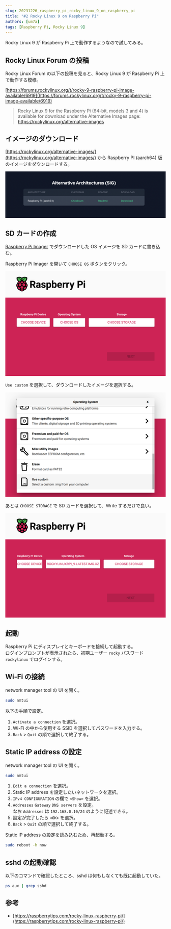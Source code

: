 ```yaml
---
slug: 20231226_raspberry_pi_rocky_linux_9_on_raspberry_pi
title: "#2 Rocky Linux 9 on Raspberry Pi"
authors: [um7a]
tags: [Raspberry Pi, Rocky Linux 9]
---
```


Rocky Linux 9 が Raspberry Pi 上で動作するようなので試してみる。

<!--truncate-->

## Rocky Linux Forum の投稿

Rocky Linux Forum の以下の投稿を見ると、Rocky Linux 9 が Raspberry Pi 上で動作する模様。

[https://forums.rockylinux.org/t/rocky-9-raspberry-pi-image-available/6919](https://forums.rockylinux.org/t/rocky-9-raspberry-pi-image-available/6919)

> Rocky Linux 9 for the Raspberry Pi (64-bit, models 3 and 4) is available for download under the Alternative Images page: https://rockylinux.org/alternative-images

## イメージのダウンロード

[https://rockylinux.org/alternative-images/](https://rockylinux.org/alternative-images/) から Raspberry PI (aarch64) 版のイメージをダウンロードする。

![Download Rocky Linux 9 Image](./images/download_rocky_linux_9_image.png)

## SD カードの作成

[Raspberry Pi Imager](https://www.raspberrypi.com/software/) でダウンロードした OS イメージを SD カードに書き込む。

Raspberry Pi Imager を開いて `CHOOSE OS` ボタンをクリック。

![Raspberry Pi Imager - Top](./images/raspberry_pi_imager_top.png)

`Use custom` を選択して、ダウンロードしたイメージを選択する。

![Raspberry Pi Imager - Use custom](./images/raspberry_pi_imager_use_custom.png)

あとは `CHOOSE STORAGE` で SD カードを選択して、Write するだけで良い。

![Raspberry Pi Imager - Choose Storage](./images/raspberry_pi_imager_after_choose_image.png)

## 起動

Raspberry Pi にディスプレイとキーボードを接続して起動する。  
ログインプロンプトが表示されたら、初期ユーザー `rocky` パスワード `rockylinux` でログインする。

## Wi-Fi の接続

network manager tool の UI を開く。

```bash
sudo nmtui
```

以下の手順で設定。

1. `Activate a connection` を選択。
2. Wi-Fi の中から使用する SSID を選択してパスワードを入力する。
3. `Back` > `Quit` の順で選択して終了する。

## Static IP address の設定

network manager tool の UI を開く。

```bash
sudo nmtui
```

1. `Edit a connection` を選択。
2. Static IP address を設定したいネットワークを選択。
3. `IPv4 CONFIGURATION` の欄で `<Show>` を選択。
4. `Addresses` `Gateway` `DNS servers` を設定。<br/>なお `Addresses` は `192.168.0.10/24` のように記述できる。
5. 設定が完了したら `<OK>` を選択。
6. `Back` > `Quit` の順で選択して終了する。

Static IP address の設定を読み込むため、再起動する。

```bash
sudo reboot -h now
```

## sshd の起動確認

以下のコマンドで確認したところ、sshd は何もしなくても既に起動していた。

```bash
ps aux | grep sshd
```

## 参考

- [https://raspberrytips.com/rocky-linux-raspberry-pi/](https://raspberrytips.com/rocky-linux-raspberry-pi/)
